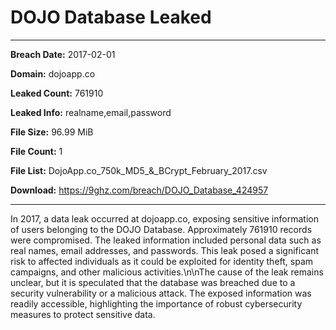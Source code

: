# DOJO Database Leaked

------------
**Breach Date:** 2017-02-01

**Domain:** dojoapp.co

**Leaked Count:** 761910

**Leaked Info:** realname,email,password

**File Size:** 96.99 MiB

**File Count:** 1

**File List:** DojoApp.co_750k_MD5_&_BCrypt_February_2017.csv

**Download:** https://9ghz.com/breach/DOJO_Database_424957

------------
In 2017, a data leak occurred at dojoapp.co, exposing sensitive information of users belonging to the DOJO Database. Approximately 761910 records were compromised. The leaked information included personal data such as real names, email addresses, and passwords. This leak posed a significant risk to affected individuals as it could be exploited for identity theft, spam campaigns, and other malicious activities.\n\nThe cause of the leak remains unclear, but it is speculated that the database was breached due to a security vulnerability or a malicious attack. The exposed information was readily accessible, highlighting the importance of robust cybersecurity measures to protect sensitive data.
